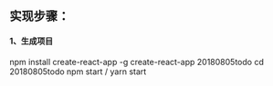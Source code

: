
## 实现步骤：
#### 1、生成项目
npm install create-react-app -g
create-react-app 20180805todo
cd 20180805todo
npm start / yarn start